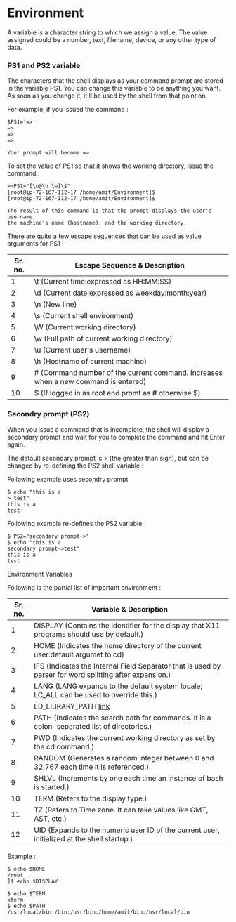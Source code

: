 # Environment

   A variable is a character string to which we assign a value. The value assigned
   could be a number, text, filename, device, or any other type of data.

   ### PS1 and PS2 variable

   The characters that the shell displays as your command prompt are stored in the
   variable PS1. You can change this variable to be anything you want. As soon as you change
   it, it'll be used by the shell from that point on. 

   For example, if you issued the command :

    $PS1='=>'
    =>
    =>
    =>

    Your prompt will become =>.

   To set the value of PS1 so that it shows the working directory, issue the command :

    =>PS1="[\u@\h \w]\$"
    [root@ip-72-167-112-17 /home/amit/Environment]$
    [root@ip-72-167-112-17 /home/amit/Environment]$
   
    The result of this command is that the prompt displays the user's username,
    the machine's name (hostname), and the working directory.

   There are quite a few escape sequences that can be used as value arguments for PS1 :

   | Sr. no. | Escape Sequence & Description |
   |---|---|
   | 1 | \t (Current time:expressed as HH:MM:SS) |
   | 2 | \d (Current date:expressed as weekday:month:year) |
   | 3 | \n (New line) |
   | 4 | \s (Current shell environment) |
   | 5 | \W (Current working directory) |
   | 6 | \w (Full path of current working directory) |
   | 7 | \u (Current user's username) |
   | 8 | \h (Hostname of current machine) |
   | 9 | \# (Command number of the current command. Increases when a new command is entered) |
   | 10 | \$ (If logged in as root end promt as # otherwise $) |

   ### Secondry prompt (PS2)

   When you issue a command that is incomplete, the shell will display a secondary prompt and
   wait for you to complete the command and hit Enter again.

   The default secondary prompt is > (the greater than sign), but can be changed by re-defining
   the PS2 shell variable :

   Following example uses secondry prompt

    $ echo "this is a
    > test"
    this is a
    test
    
   Following example re-defines the PS2 variable

    $ PS2="secondary prompt->"
    $ echo "this is a
    secondary prompt->test"
    this is a
    test

   Environment Variables

   Following is the partial list of important environment :

   | Sr. no. | Variable & Description |
   |---|---|
   | 1 | DISPLAY (Contains the identifier for the display that X11 programs should use by default.) |
   | 2 | HOME (Indicates the home directory of the current user:default argumet to cd) |
   | 3 | IFS (Indicates the Internal Field Separator that is used by parser for word splitting after expansion.) |
   | 4 | LANG (LANG expands to the default system locale; LC_ALL can be used to override this.) |
   | 5 | LD_LIBRARY_PATH [link](https://stackoverflow.com/questions/7148036/what-is-ld-library-path-and-how-to-use-it#:~:text=LD_LIBRARY_PATH%20is%20the%20predefined%20environmental,linking%20dynamic%20libraries%2Fshared%20libraries.&text=The%20best%20way%20to%20use,immediately%20before%20executing%20the%20program.) |
   | 6 | PATH (Indicates the search path for commands. It is a colon-separated list of directories.) |
   | 7 | PWD (Indicates the current working directory as set by the cd command.) |
   | 8 | RANDOM (Generates a random integer between 0 and 32,767 each time it is referenced.) |
   | 9 | SHLVL (Increments by one each time an instance of bash is started.) |
   | 10 | TERM (Refers to the display type.) |
   | 11 | TZ (Refers to Time zone. It can take values like GMT, AST, etc.) |
   | 12 | UID (Expands to the numeric user ID of the current user, initialized at the shell startup.) |

   Example :

    $ echo $HOME
    /root
    ]$ echo $DISPLAY

    $ echo $TERM
    xterm
    $ echo $PATH
    /usr/local/bin:/bin:/usr/bin:/home/amit/bin:/usr/local/bin







   



   


